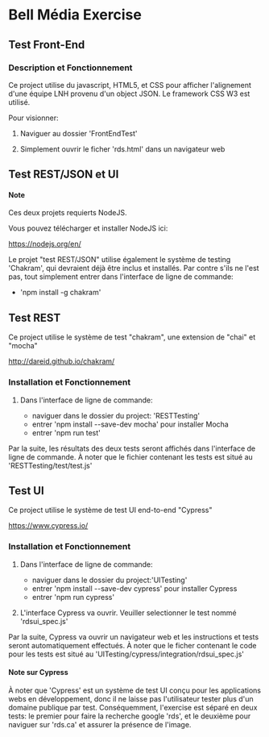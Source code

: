 # Bell Média Exercise

## Test Front-End

### Description et Fonctionnement

Ce project utilise du javascript, HTML5, et CSS pour afficher l'alignement d'une équipe
LNH provenu d'un object JSON. Le framework CSS W3 est utilisé.

Pour visionner:

1. Naviguer au dossier 'FrontEndTest'

2. Simplement ouvrir le ficher 'rds.html' dans un navigateur web


## Test REST/JSON et UI

#### Note

Ces deux projets requierts NodeJS.

Vous pouvez télécharger et installer NodeJS ici:

https://nodejs.org/en/

 Le projet "test REST/JSON" utilise également le système de testing 'Chakram', qui devraient
 déjà être inclus et installés. Par contre s'ils 
 ne l'est pas, tout simplement entrer dans l'interface de ligne de commande:
- 'npm install -g chakram' 


## Test REST

Ce project utilise le système de test "chakram", une extension de "chai" et "mocha"

http://dareid.github.io/chakram/

### Installation et Fonctionnement

1. Dans l'interface de ligne de commande:

   - naviguer dans le dossier du project: 'RESTTesting'
   - entrer 'npm install --save-dev mocha' pour installer Mocha
   - entrer 'npm run test'

Par la suite, les résultats des deux tests seront affichés dans l'interface de ligne de commande.
À noter que le fichier contenant les tests est situé au 'RESTTesting/test/test.js'


## Test UI

Ce project utilise le système de test UI end-to-end "Cypress"

https://www.cypress.io/

### Installation et Fonctionnement

1. Dans l'interface de ligne de commande:

   - naviguer dans le dossier du project:'UITesting'
   - entrer 'npm install --save-dev cypress' pour installer Cypress
   - entrer 'npm run cypress'

2. L'interface Cypress va ouvrir. Veuiller selectionner le test nommé 'rdsui_spec.js'

Par la suite, Cypress va ouvrir un navigateur web et les instructions et tests 
seront automatiquement effectués. 
À noter que le ficher contenant le code pour les tests est situé au 'UITesting/cypress/integration/rdsui_spec.js'


#### Note sur Cypress

   À noter que 'Cypress' est un système de test UI conçu pour les applications webs en 
   développement, donc il ne laisse pas l'utilisateur tester plus d'un domaine publique 
   par test. Conséquemment, l'exercise est séparé en deux tests: le premier pour faire la recherche 
   google 'rds', et le deuxième pour naviguer sur 'rds.ca' et assurer la présence de l'image.

